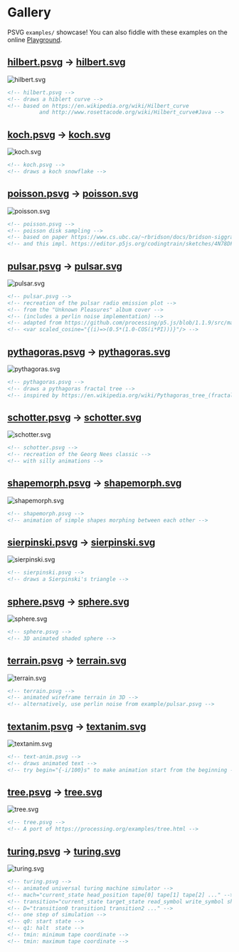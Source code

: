 # Gallery
PSVG `examples/` showcase! You can also fiddle with these examples on the online [Playground](https://psvg.netlify.app/). 


## [hilbert.psvg](hilbert.psvg) → [hilbert.svg](hilbert.svg)

![hilbert.svg](hilbert.svg)

```xml
<!-- hilbert.psvg -->
<!-- draws a hiblert curve -->
<!-- based on https://en.wikipedia.org/wiki/Hilbert_curve
          and http://www.rosettacode.org/wiki/Hilbert_curve#Java -->
```


## [koch.psvg](koch.psvg) → [koch.svg](koch.svg)

![koch.svg](koch.svg)

```xml
<!-- koch.psvg -->
<!-- draws a koch snowflake -->
```


## [poisson.psvg](poisson.psvg) → [poisson.svg](poisson.svg)

![poisson.svg](poisson.svg)

```xml
<!-- poisson.psvg -->
<!-- poisson disk sampling -->
<!-- based on paper https://www.cs.ubc.ca/~rbridson/docs/bridson-siggraph07-poissondisk.pdf -->
<!-- and this impl. https://editor.p5js.org/codingtrain/sketches/4N78DFCXN -->
```


## [pulsar.psvg](pulsar.psvg) → [pulsar.svg](pulsar.svg)

![pulsar.svg](pulsar.svg)

```xml
<!-- pulsar.psvg -->
<!-- recreation of the pulsar radio emission plot -->
<!-- from the "Unknown Pleasures" album cover -->
<!-- (includes a perlin noise implementation) -->
<!-- adapted from https://github.com/processing/p5.js/blob/1.1.9/src/math/noise.js -->
<!-- <var scaled_cosine="{(i)=>(0.5*(1.0-COS(i*PI)))}"/> -->
```


## [pythagoras.psvg](pythagoras.psvg) → [pythagoras.svg](pythagoras.svg)

![pythagoras.svg](pythagoras.svg)

```xml
<!-- pythagoras.psvg -->
<!-- draws a pythagoras fractal tree -->
<!-- inspired by https://en.wikipedia.org/wiki/Pythagoras_tree_(fractal)#/media/File:Pythagoras_Tree_Colored.png -->
```


## [schotter.psvg](schotter.psvg) → [schotter.svg](schotter.svg)

![schotter.svg](schotter.svg)

```xml
<!-- schotter.psvg -->
<!-- recreation of the Georg Nees classic -->
<!-- with silly animations -->
```


## [shapemorph.psvg](shapemorph.psvg) → [shapemorph.svg](shapemorph.svg)

![shapemorph.svg](shapemorph.svg)

```xml
<!-- shapemorph.psvg -->
<!-- animation of simple shapes morphing between each other -->
```


## [sierpinski.psvg](sierpinski.psvg) → [sierpinski.svg](sierpinski.svg)

![sierpinski.svg](sierpinski.svg)

```xml
<!-- sierpinski.psvg -->
<!-- draws a Sierpinski's triangle -->
```


## [sphere.psvg](sphere.psvg) → [sphere.svg](sphere.svg)

![sphere.svg](sphere.svg)

```xml
<!-- sphere.psvg -->
<!-- 3D animated shaded sphere -->
```


## [terrain.psvg](terrain.psvg) → [terrain.svg](terrain.svg)

![terrain.svg](terrain.svg)

```xml
<!-- terrain.psvg -->
<!-- animated wireframe terrain in 3D -->
<!-- alternatively, use perlin noise from example/pulsar.psvg -->
```


## [textanim.psvg](textanim.psvg) → [textanim.svg](textanim.svg)

![textanim.svg](textanim.svg)

```xml
<!-- text-anim.psvg -->
<!-- draws animated text -->
<!-- try begin="{-i/100}s" to make animation start from the beginning -->
```


## [tree.psvg](tree.psvg) → [tree.svg](tree.svg)

![tree.svg](tree.svg)

```xml
<!-- tree.psvg -->
<!-- A port of https://processing.org/examples/tree.html -->
```


## [turing.psvg](turing.psvg) → [turing.svg](turing.svg)

![turing.svg](turing.svg)

```xml
<!-- turing.psvg -->
<!-- animated universal turing machine simulator -->
<!-- mach="current_state head_position tape[0] tape[1] tape[2] ..." -->
<!-- transition="current_state target_state read_symbol write_symbol shift" -->
<!-- D="transition0 transition1 transition2 ..." -->
<!-- one step of simulation -->
<!-- q0: start state -->
<!-- q1: halt  state -->
<!-- tmin: minimum tape coordinate -->
<!-- tmin: maximum tape coordinate -->
```

